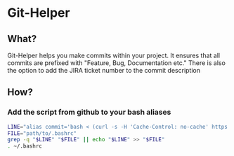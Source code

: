 # Git-Helper

## What?
Git-Helper helps you make commits within your project. It ensures that all commits are prefixed with "Feature, Bug, Documentation etc."
There is also the option to add the JIRA ticket number to the commit description

## How?
### Add the script from github to your bash aliases
```bash
LINE="alias commit='bash < (curl -s -H 'Cache-Control: no-cache' https://raw.githubusercontent.com/boydzweers/git-helper/main/helper.sh)'"
FILE="path/to/.bashrc"
grep -q "$LINE" "$FILE" || echo "$LINE" >> "$FILE"
. ~/.bashrc
```
